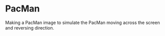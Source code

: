# PacMan
Making a PacMan image to simulate the PacMan moving across the screen and reversing direction.
